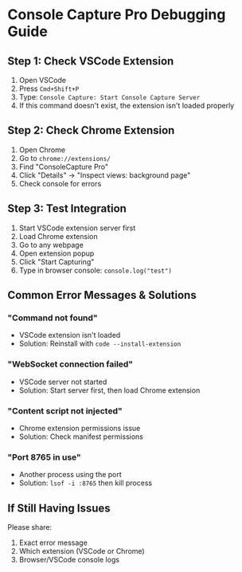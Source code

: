# Console Capture Pro Debugging Guide

## Step 1: Check VSCode Extension
1. Open VSCode
2. Press `Cmd+Shift+P`
3. Type: `Console Capture: Start Console Capture Server`
4. If this command doesn't exist, the extension isn't loaded properly

## Step 2: Check Chrome Extension  
1. Open Chrome
2. Go to `chrome://extensions/`
3. Find "ConsoleCapture Pro" 
4. Click "Details" → "Inspect views: background page"
5. Check console for errors

## Step 3: Test Integration
1. Start VSCode extension server first
2. Load Chrome extension 
3. Go to any webpage
4. Open extension popup
5. Click "Start Capturing"
6. Type in browser console: `console.log("test")`

## Common Error Messages & Solutions

### "Command not found"
- VSCode extension isn't loaded
- Solution: Reinstall with `code --install-extension`

### "WebSocket connection failed"
- VSCode server not started
- Solution: Start server first, then load Chrome extension

### "Content script not injected"
- Chrome extension permissions issue
- Solution: Check manifest permissions

### "Port 8765 in use" 
- Another process using the port
- Solution: `lsof -i :8765` then kill process

## If Still Having Issues
Please share:
1. Exact error message
2. Which extension (VSCode or Chrome)
3. Browser/VSCode console logs